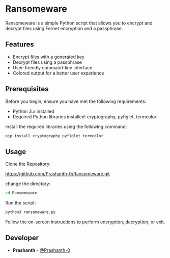 # Ransomeware


Ransomeware is a simple Python script that allows you to encrypt and decrypt files using Fernet encryption and a passphrase.

## Features

- Encrypt files with a generated key
- Decrypt files using a passphrase
- User-friendly command-line interface
- Colored output for a better user experience

## Prerequisites

Before you begin, ensure you have met the following requirements:

- Python 3.x installed
- Required Python libraries installed: cryptography, pyfiglet, termcolor

Install the required libraries using the following command:

```bash
pip install cryptography pyfiglet termcolor 
```

## Usage

Clone the Repository:

https://github.com/Prashanth-0/Ransomeware.git

change the directory:
```bash
cd Ransomeware
```

Run the script:
```bash
python3 ransomeware.py
```

Follow the on-screen instructions to perform encryption, decryption, or exit.

## Developer

- **Prashanth** - [@Prashanth-0](https://github.com/Prashanth-0)



